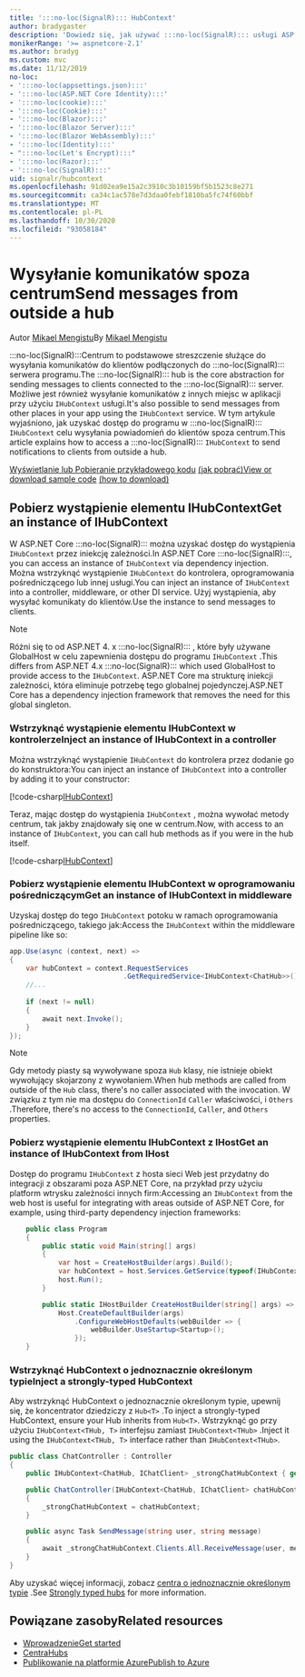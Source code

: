 ```yaml
---
title: ':::no-loc(SignalR)::: HubContext'
author: bradygaster
description: 'Dowiedz się, jak używać :::no-loc(SignalR)::: usługi ASP.NET Core HubContext do wysyłania powiadomień do klientów spoza centrum.'
monikerRange: '>= aspnetcore-2.1'
ms.author: bradyg
ms.custom: mvc
ms.date: 11/12/2019
no-loc:
- ':::no-loc(appsettings.json):::'
- ':::no-loc(ASP.NET Core Identity):::'
- ':::no-loc(cookie):::'
- ':::no-loc(Cookie):::'
- ':::no-loc(Blazor):::'
- ':::no-loc(Blazor Server):::'
- ':::no-loc(Blazor WebAssembly):::'
- ':::no-loc(Identity):::'
- ":::no-loc(Let's Encrypt):::"
- ':::no-loc(Razor):::'
- ':::no-loc(SignalR):::'
uid: signalr/hubcontext
ms.openlocfilehash: 91d02ea9e15a2c3910c3b10159bf5b1523c8e271
ms.sourcegitcommit: ca34c1ac578e7d3daa0febf1810ba5fc74f60bbf
ms.translationtype: MT
ms.contentlocale: pl-PL
ms.lasthandoff: 10/30/2020
ms.locfileid: "93058184"
---
```

# <a name="send-messages-from-outside-a-hub"></a><span data-ttu-id="7ea4c-103">Wysyłanie komunikatów spoza centrum</span><span class="sxs-lookup"><span data-stu-id="7ea4c-103">Send messages from outside a hub</span></span>

<span data-ttu-id="7ea4c-104">Autor [Mikael Mengistu](https://twitter.com/MikaelM_12)</span><span class="sxs-lookup"><span data-stu-id="7ea4c-104">By [Mikael Mengistu](https://twitter.com/MikaelM_12)</span></span>

<span data-ttu-id="7ea4c-105">:::no-loc(SignalR):::Centrum to podstawowe streszczenie służące do wysyłania komunikatów do klientów podłączonych do :::no-loc(SignalR)::: serwera programu.</span><span class="sxs-lookup"><span data-stu-id="7ea4c-105">The :::no-loc(SignalR)::: hub is the core abstraction for sending messages to clients connected to the :::no-loc(SignalR)::: server.</span></span> <span data-ttu-id="7ea4c-106">Możliwe jest również wysyłanie komunikatów z innych miejsc w aplikacji przy użyciu `IHubContext` usługi.</span><span class="sxs-lookup"><span data-stu-id="7ea4c-106">It's also possible to send messages from other places in your app using the `IHubContext` service.</span></span> <span data-ttu-id="7ea4c-107">W tym artykule wyjaśniono, jak uzyskać dostęp do programu w :::no-loc(SignalR)::: `IHubContext` celu wysyłania powiadomień do klientów spoza centrum.</span><span class="sxs-lookup"><span data-stu-id="7ea4c-107">This article explains how to access a :::no-loc(SignalR)::: `IHubContext` to send notifications to clients from outside a hub.</span></span>

<span data-ttu-id="7ea4c-108">[Wyświetlanie lub Pobieranie przykładowego kodu](https://github.com/dotnet/AspNetCore.Docs/tree/master/aspnetcore/signalr/hubcontext/sample/) [(jak pobrać)](xref:index#how-to-download-a-sample)</span><span class="sxs-lookup"><span data-stu-id="7ea4c-108">[View or download sample code](https://github.com/dotnet/AspNetCore.Docs/tree/master/aspnetcore/signalr/hubcontext/sample/) [(how to download)](xref:index#how-to-download-a-sample)</span></span>

## <a name="get-an-instance-of-ihubcontext"></a><span data-ttu-id="7ea4c-109">Pobierz wystąpienie elementu IHubContext</span><span class="sxs-lookup"><span data-stu-id="7ea4c-109">Get an instance of IHubContext</span></span>

<span data-ttu-id="7ea4c-110">W ASP.NET Core :::no-loc(SignalR)::: można uzyskać dostęp do wystąpienia `IHubContext` przez iniekcję zależności.</span><span class="sxs-lookup"><span data-stu-id="7ea4c-110">In ASP.NET Core :::no-loc(SignalR):::, you can access an instance of `IHubContext` via dependency injection.</span></span> <span data-ttu-id="7ea4c-111">Można wstrzyknąć wystąpienie `IHubContext` do kontrolera, oprogramowania pośredniczącego lub innej usługi.</span><span class="sxs-lookup"><span data-stu-id="7ea4c-111">You can inject an instance of `IHubContext` into a controller, middleware, or other DI service.</span></span> <span data-ttu-id="7ea4c-112">Użyj wystąpienia, aby wysyłać komunikaty do klientów.</span><span class="sxs-lookup"><span data-stu-id="7ea4c-112">Use the instance to send messages to clients.</span></span>

> [!NOTE]
> <span data-ttu-id="7ea4c-113">Różni się to od ASP.NET 4. x :::no-loc(SignalR)::: , które były używane GlobalHost w celu zapewnienia dostępu do programu `IHubContext` .</span><span class="sxs-lookup"><span data-stu-id="7ea4c-113">This differs from ASP.NET 4.x :::no-loc(SignalR)::: which used GlobalHost to provide access to the `IHubContext`.</span></span> <span data-ttu-id="7ea4c-114">ASP.NET Core ma strukturę iniekcji zależności, która eliminuje potrzebę tego globalnej pojedynczej.</span><span class="sxs-lookup"><span data-stu-id="7ea4c-114">ASP.NET Core has a dependency injection framework that removes the need for this global singleton.</span></span>

### <a name="inject-an-instance-of-ihubcontext-in-a-controller"></a><span data-ttu-id="7ea4c-115">Wstrzyknąć wystąpienie elementu IHubContext w kontrolerze</span><span class="sxs-lookup"><span data-stu-id="7ea4c-115">Inject an instance of IHubContext in a controller</span></span>

<span data-ttu-id="7ea4c-116">Można wstrzyknąć wystąpienie `IHubContext` do kontrolera przez dodanie go do konstruktora:</span><span class="sxs-lookup"><span data-stu-id="7ea4c-116">You can inject an instance of `IHubContext` into a controller by adding it to your constructor:</span></span>

[!code-csharp[IHubContext](hubcontext/sample/Controllers/HomeController.cs?range=12-19,57)]

<span data-ttu-id="7ea4c-117">Teraz, mając dostęp do wystąpienia `IHubContext` , można wywołać metody centrum, tak jakby znajdowały się one w centrum.</span><span class="sxs-lookup"><span data-stu-id="7ea4c-117">Now, with access to an instance of `IHubContext`, you can call hub methods as if you were in the hub itself.</span></span>

[!code-csharp[IHubContext](hubcontext/sample/Controllers/HomeController.cs?range=21-25)]

### <a name="get-an-instance-of-ihubcontext-in-middleware"></a><span data-ttu-id="7ea4c-118">Pobierz wystąpienie elementu IHubContext w oprogramowaniu pośredniczącym</span><span class="sxs-lookup"><span data-stu-id="7ea4c-118">Get an instance of IHubContext in middleware</span></span>

<span data-ttu-id="7ea4c-119">Uzyskaj dostęp do tego `IHubContext` potoku w ramach oprogramowania pośredniczącego, takiego jak:</span><span class="sxs-lookup"><span data-stu-id="7ea4c-119">Access the `IHubContext` within the middleware pipeline like so:</span></span>

```csharp
app.Use(async (context, next) =>
{
    var hubContext = context.RequestServices
                            .GetRequiredService<IHubContext<ChatHub>>();
    //...
    
    if (next != null)
    {
        await next.Invoke();
    }
});
```

> [!NOTE]
> <span data-ttu-id="7ea4c-120">Gdy metody piasty są wywoływane spoza `Hub` klasy, nie istnieje obiekt wywołujący skojarzony z wywołaniem.</span><span class="sxs-lookup"><span data-stu-id="7ea4c-120">When hub methods are called from outside of the `Hub` class, there's no caller associated with the invocation.</span></span> <span data-ttu-id="7ea4c-121">W związku z tym nie ma dostępu do `ConnectionId` `Caller` właściwości, i `Others` .</span><span class="sxs-lookup"><span data-stu-id="7ea4c-121">Therefore, there's no access to the `ConnectionId`, `Caller`, and `Others` properties.</span></span>

### <a name="get-an-instance-of-ihubcontext-from-ihost"></a><span data-ttu-id="7ea4c-122">Pobierz wystąpienie elementu IHubContext z IHost</span><span class="sxs-lookup"><span data-stu-id="7ea4c-122">Get an instance of IHubContext from IHost</span></span>

<span data-ttu-id="7ea4c-123">Dostęp do programu `IHubContext` z hosta sieci Web jest przydatny do integracji z obszarami poza ASP.NET Core, na przykład przy użyciu platform wtrysku zależności innych firm:</span><span class="sxs-lookup"><span data-stu-id="7ea4c-123">Accessing an `IHubContext` from the web host is useful for integrating with areas outside of ASP.NET Core, for example, using third-party dependency injection frameworks:</span></span>

```csharp
    public class Program
    {
        public static void Main(string[] args)
        {
            var host = CreateHostBuilder(args).Build();
            var hubContext = host.Services.GetService(typeof(IHubContext<ChatHub>));
            host.Run();
        }

        public static IHostBuilder CreateHostBuilder(string[] args) =>
            Host.CreateDefaultBuilder(args)
                .ConfigureWebHostDefaults(webBuilder => {
                    webBuilder.UseStartup<Startup>();
                });
    }
```

### <a name="inject-a-strongly-typed-hubcontext"></a><span data-ttu-id="7ea4c-124">Wstrzyknąć HubContext o jednoznacznie określonym typie</span><span class="sxs-lookup"><span data-stu-id="7ea4c-124">Inject a strongly-typed HubContext</span></span>

<span data-ttu-id="7ea4c-125">Aby wstrzyknąć HubContext o jednoznacznie określonym typie, upewnij się, że koncentrator dziedziczy z `Hub<T>` .</span><span class="sxs-lookup"><span data-stu-id="7ea4c-125">To inject a strongly-typed HubContext, ensure your Hub inherits from `Hub<T>`.</span></span> <span data-ttu-id="7ea4c-126">Wstrzyknąć go przy użyciu `IHubContext<THub, T>` interfejsu zamiast `IHubContext<THub>` .</span><span class="sxs-lookup"><span data-stu-id="7ea4c-126">Inject it using the `IHubContext<THub, T>` interface rather than `IHubContext<THub>`.</span></span>

```csharp
public class ChatController : Controller
{
    public IHubContext<ChatHub, IChatClient> _strongChatHubContext { get; }

    public ChatController(IHubContext<ChatHub, IChatClient> chatHubContext)
    {
        _strongChatHubContext = chatHubContext;
    }

    public async Task SendMessage(string user, string message)
    {
        await _strongChatHubContext.Clients.All.ReceiveMessage(user, message);
    }
}
```

<span data-ttu-id="7ea4c-127">Aby uzyskać więcej informacji, zobacz [centra o jednoznacznie określonym typie](xref:signalr/hubs#strongly-typed-hubs) .</span><span class="sxs-lookup"><span data-stu-id="7ea4c-127">See [Strongly typed hubs](xref:signalr/hubs#strongly-typed-hubs) for more information.</span></span>

## <a name="related-resources"></a><span data-ttu-id="7ea4c-128">Powiązane zasoby</span><span class="sxs-lookup"><span data-stu-id="7ea4c-128">Related resources</span></span>

* [<span data-ttu-id="7ea4c-129">Wprowadzenie</span><span class="sxs-lookup"><span data-stu-id="7ea4c-129">Get started</span></span>](xref:tutorials/signalr)
* [<span data-ttu-id="7ea4c-130">Centra</span><span class="sxs-lookup"><span data-stu-id="7ea4c-130">Hubs</span></span>](xref:signalr/hubs)
* [<span data-ttu-id="7ea4c-131">Publikowanie na platformie Azure</span><span class="sxs-lookup"><span data-stu-id="7ea4c-131">Publish to Azure</span></span>](xref:signalr/publish-to-azure-web-app)
